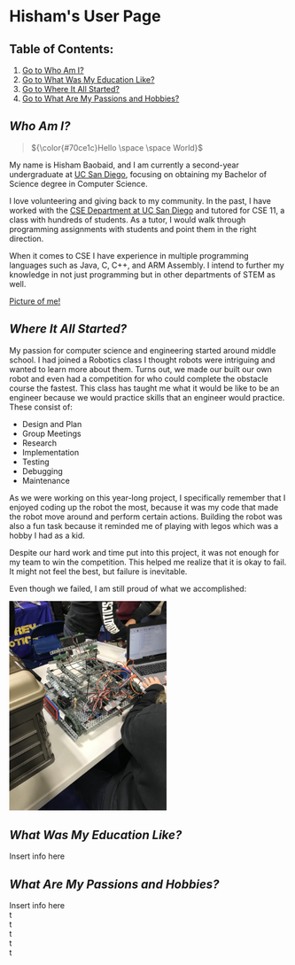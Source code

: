 # Hisham's User Page
## Table of Contents:
1. [Go to Who Am I?](#who-am-i?)
2. [Go to What Was My Education Like?](#education)
3. [Go to Where It All Started?](#where-it-all-started)
4. [Go to What Are My Passions and Hobbies?](#passions-and-hobbies)
## <a name="who-am-i?"></a> ***Who Am I?***  


> ${\color{#70ce1c}Hello \space \space World}$

My name is Hisham Baobaid, and I am currently a second-year undergraduate at [UC San Diego](https://ucsd.edu/), focusing on obtaining my Bachelor of Science degree in Computer Science.  
  
I love volunteering and giving back to my community. In the past, I have worked with the [CSE Department at UC San Diego](https://cse.ucsd.edu/) and tutored for CSE 11, a class with hundreds of students. As a tutor, I would walk through programming assignments with students and point them in the right direction.  
  
When it comes to CSE I have experience in multiple programming languages such as Java, C, C++, and ARM Assembly. I intend to further my knowledge in not just programming but in other departments of STEM as well.  

[Picture of me!](https://github.com/hbaobaid00/projects/blob/main/linkedinprofile.jpg)
## <a name="where-it-all-started"></a> ***Where It All Started?***
My passion for computer science and engineering started around middle school. I had joined a Robotics class I thought robots were intriguing and wanted to learn more about them. Turns out, we made our built our own robot and even had a competition for who could complete the obstacle course the fastest. This class has taught me what it would be like to be an engineer because we would practice skills that an engineer would practice. These consist of:  
* Design and Plan
* Group Meetings
* Research
* Implementation
* Testing
* Debugging
* Maintenance  

As we were working on this year-long project, I specifically remember that I enjoyed coding up the robot the most, because it was my code that made the robot move around and perform certain actions. Building the robot was also a fun task because it reminded me of playing with legos which was a hobby I had as a kid.  

Despite our hard work and time put into this project, it was not enough for my team to win the competition. This helped me realize that it is okay to fail. It might not feel the best, but failure is inevitable. 

Even though we failed, I am still proud of what we accomplished:  

<img src="IMG_0546.jpg" width="283.5" height="378">

## <a name="education"></a> ***What Was My Education Like?***
Insert info here 
## <a name="passions-and-hobbies"></a> ***What Are My Passions and Hobbies?***
Insert info here  
t  
t  
t  
t  
t  
   

